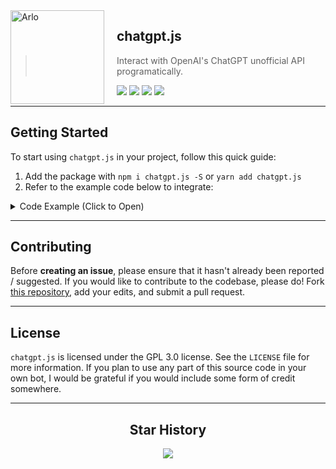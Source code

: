 <img width="150" height="150" align="left" style="float: left; margin: 0 20px 0 0;" alt="Arlo" src="https://i.vgy.me/rW8hIU.png">

## chatgpt.js

> Interact with OpenAI's ChatGPT unofficial API programatically.

<div>
    <img src="https://img.shields.io/badge/-npm%20i%20chatgpt.js-blue?style=flat-square&logo=npm">
    <img src="https://img.shields.io/github/stars/PlutonusDev/chatgpt.js?label=Stars&style=flat-square&logo=github">
    <img src="https://img.shields.io/npm/dm/chatgpt.js?label=Downloads&style=flat-square&logo=npm">
    <img src="https://img.shields.io/github/commit-activity/m/PlutonusDev/chatgpt.js?label=Commits&style=flat-square&logo=github">
</div>

---

## Getting Started

To start using ` chatgpt.js ` in your project, follow this quick guide:

1. Add the package with ` npm i chatgpt.js -S ` or ` yarn add chatgpt.js `
2. Refer to the example code below to integrate:

<details>
<summary>Code Example (Click to Open)</summary>

**index.js**
```ts
const GPTChat = require("chatgpt.js");
const { authToken } = require("./config");
const sleep = require("util").promisify(setTimeout);

const chatgpt = new GPTChat.Client({ authToken });

chatgpt.once("ready", async () => {
    let resp = await chatgpt.call("hello there!").catch(e => console.log(e));
    if(!resp) return console.error("looks like something went wrong :(");
    console.log(resp);

    await sleep(10000);
    
    resp = await chatgpt.call("what is the scientific name for the common house finch?", resp.conversation).catch(e => console.log(e));
    if(!resp) return console.error("looks like something went wrong :(");
    console.log(resp);
});

chatgpt.on("debug", m => console.log(`DEBUG: ${m}`));
chatgpt.on("error", m => console.error(`ERROR: ${m}`));

/*
    Output:

    DEBUG: sessionKey updated to: (...)fqJbBV3WQ.W8IAmqiEwjO-Uyw9ub2Zsg
    {
        text: 'Hello! How can I help you today?',
        conversation: '4e294a80-5daf-4322-8077-dc4d58affa1a',
        parent_message: 'a5f3b506-232a-414f-999a-161cd1ee26b3'
    }
    DEBUG: sessionKey updated to: (...)FTpYIborA.5t64dn9PjQsM-abpr1GaYw
    DEBUG: Found cached conversation: {"id":"4e294a80-5daf-4322-8077-dc4d58affa1a","parent_id":"a5f3b506-232a-414f-999a-161cd1ee26b3"}
    {
        text: 'The scientific name for the common house finch is Haemorhous mexicanus. This species is a small, seed-eating bird native to North America. It is often found in urban and suburban areas, where it feeds on a variety of seeere it feeds on a variety of seeds and other plant material. The male of the species is easily recognizable by its bright red head and breast.',
        conversation: '4e294a80-5daf-4322-8077-dc4d58affa1a',
        parent_message: 'ab4ff136-625f-41d9-b283-2c154230b76e'
    }
*/
```

---

**config.js**
```js
module.exports = {
    authToken: "YOUR-OPENAI-ACCESS-TOKEN"
}
```

</details>

---

## Contributing

Before **creating an issue**, please ensure that it hasn't already been reported / suggested. If you would like to contribute to the codebase, please do! Fork [this repository](https://github.com/PlutonusDev/chatgpt.js), add your edits, and submit a pull request.

---

## License

` chatgpt.js ` is licensed under the GPL 3.0 license. See the `LICENSE` file for more information. If you plan to use any part of this source code in your own bot, I would be grateful if you would include some form of credit somewhere.

---

<h2 align="center">Star History</h2>

<div align="center">
    <a href="https://star-history.com/#PlutonusDev/chatgpt.js&Timeline">
        <img src="https://api.star-history.com/svg?repos=PlutonusDev/chatgpt.js&type=Timeline" />
    </a>
</div>
